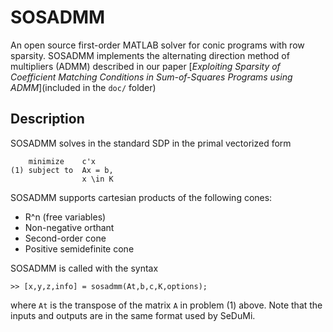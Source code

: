 # SOSADMM
An open source first-order MATLAB solver for conic programs with row sparsity. SOSADMM implements the alternating direction method of multipliers (ADMM) described in our paper [_Exploiting Sparsity of Coefficient Matching Conditions in Sum-of-Squares Programs using ADMM_](included in the `doc/` folder)

## Description<a name="Description"></a>

SOSADMM solves in the standard SDP in the primal vectorized form

		minimize 	c'x						
	(1)	subject to	Ax = b,					
					x \in K							

SOSADMM supports cartesian products of the following cones:

* R^n (free variables)
* Non-negative orthant
* Second-order cone
* Positive semidefinite cone

SOSADMM is called with the syntax

	>> [x,y,z,info] = sosadmm(At,b,c,K,options);
	
where `At` is the transpose of the matrix `A` in problem (1) above. 
Note that the inputs and outputs are in the same format used by SeDuMi. 
